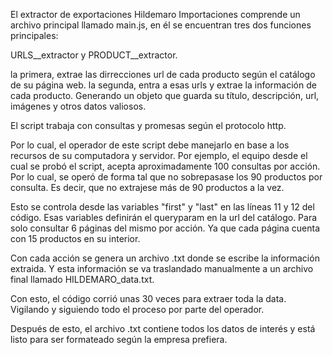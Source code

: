 El extractor de exportaciones Hildemaro Importaciones comprende un archivo principal llamado main.js, en él se encuentran tres dos funciones principales: 

URLS__extractor y PRODUCT__extractor. 

  la primera, extrae las dirrecciones url de cada producto según el catálogo de su página web.
  la segunda, entra a esas urls y extrae la información de cada producto. Generando un objeto que guarda su título, descripción, url, imágenes y otros datos valiosos.

El script trabaja con consultas y promesas según el protocolo http.

Por lo cual, el operador de este script debe manejarlo en base a los recursos de su computadora y servidor.
  Por ejemplo, el equipo desde el cual se probó el script, acepta aproximadamente 100 consultas por acción. Por lo cual, se operó de forma tal que no sobrepasase los 90 productos por consulta. Es decir, que no extrajese más de 90 productos a la vez.

Esto se controla desde las variables "first" y "last" en las líneas 11 y 12 del código.
Esas variables definirán el queryparam en la url del catálogo. Para solo consultar 6 páginas del mismo por acción. Ya que cada página cuenta con 15 productos en su interior.

Con cada acción se genera un archivo .txt donde se escribe la información extraida. Y esta información se va traslandado manualmente a un archivo final llamado HILDEMARO_data.txt.

Con esto, el código corrió unas 30 veces para extraer toda la data. Vigilando y siguiendo todo el proceso por parte del operador.

Después de esto, el archivo .txt contiene todos los datos de interés y está listo para ser formateado según la empresa prefiera.
